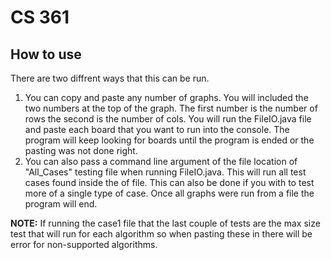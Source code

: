 # CS 361

## How to use

There are two diffrent ways that this can be run.

1. You can copy and paste any number of graphs. You will included the two
   numbers
   at the top of the graph. The first number is the number of rows the second is
   the number of cols.
   You will run the FileIO.java file and paste each board that you want to run
   into the console.
   The program will keep looking for boards until the program is ended or the
   pasting was not done right.
2. You can also pass a command line argument of the file location of "All_Cases"
   testing file
   when running FileIO.java. This will run all test cases found inside the of
   file. This can also be
   done if you with to test more of a single type of case. Once all graphs were
   run from a file the program will end.

**NOTE:** If running the case1 file that the last couple of tests are the max
size test that
will run for each algorithm so when pasting these in there will be error for
non-supported algorithms. 
